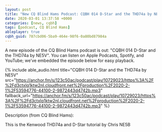 ```yaml
---
layout: post
title: "New CQ Blind Hams Podcast: CQBH 014 D-Star and the THD74a by NE5V"
date: 2020-03-01 13:37:58 +0000
categories: [news, cqbh]
tags: [podcast, CQ Blind Hams]
ableplayer: true
cqbh_guid: 787cbd06-5ba9-464e-98f6-0a80bd87984a
---
```


A new episode of the CQ Blind Hams podcast is out: "CQBH 014 D-Star and the THD74a by NE5V". You can listen on Apple Podcasts, Spotify, and YouTube; we’ve embedded the episode below for easy playback.

{% include able_audio.html title="CQBH 014 D-Star and the THD74a by NE5V" src="https://anchor.fm/s/123c50ac/podcast/play/10729023/https%3A%2F%2Fd3ctxlq1ktw2nl.cloudfront.net%2Fproduction%2F2020-2-1%2F53594776-44100-2-9872443d4742b.mp3" fallback_url="https://anchor.fm/s/123c50ac/podcast/play/10729023/https%3A%2F%2Fd3ctxlq1ktw2nl.cloudfront.net%2Fproduction%2F2020-2-1%2F53594776-44100-2-9872443d4742b.mp3" %}

Description (from CQ Blind Hams):

<p>This is the Kenwood THD74a and D-Star tutorial by Chris NE5B</p>
